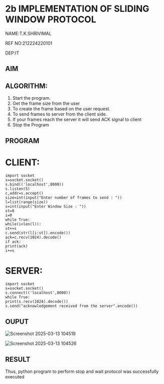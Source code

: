 # 2b IMPLEMENTATION OF SLIDING WINDOW PROTOCOL
NAME:T.K.SHRIVIMAL

REF NO:212224220101

DEP:IT

## AIM
## ALGORITHM:
1. Start the program.
2. Get the frame size from the user
3. To create the frame based on the user request.
4. To send frames to server from the client side.
5. If your frames reach the server it will send ACK signal to client
6. Stop the Program
## PROGRAM
# CLIENT:
~~~
import socket
s=socket.socket()
s.bind(('localhost',8000))
s.listen(5)
c,addr=s.accept()
size=int(input("Enter number of frames to send : "))
l=list(range(size))
s=int(input("Enter Window Size : "))
st=0
i=0
while True:
while(i<len(l)):
st+=s
c.send(str(l[i:st]).encode())
ack=c.recv(1024).decode()
if ack:
print(ack)
i+=s

~~~
# SERVER:
~~~
import socket
s=socket.socket()
s.connect(('localhost',8000))
while True:
print(s.recv(1024).decode())
s.send("acknowledgement received from the server".encode())
~~~
## OUPUT

![Screenshot 2025-03-13 104519](https://github.com/user-attachments/assets/776d9c5b-02ac-4796-894f-448af1cde4eb)


![Screenshot 2025-03-13 104526](https://github.com/user-attachments/assets/dbd1ae41-e969-46f6-97dc-b6314cc315fd)

## RESULT
Thus, python program to perform stop and wait protocol was successfully executed
